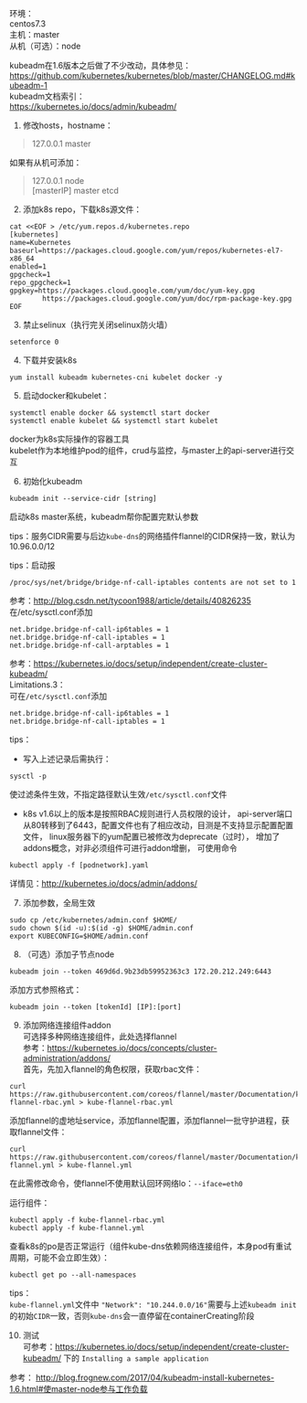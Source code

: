 环境：  
centos7.3  
主机：master  
从机（可选）：node

kubeadm在1.6版本之后做了不少改动，具体参见：
https://github.com/kubernetes/kubernetes/blob/master/CHANGELOG.md#kubeadm-1  
kubeadm文档索引：  
https://kubernetes.io/docs/admin/kubeadm/

1. 修改hosts，hostname：
>127.0.0.1 master   

如果有从机可添加：
>127.0.0.1 node  
[masterIP] master etcd

2. 添加k8s repo，下载k8s源文件：  


```
cat <<EOF > /etc/yum.repos.d/kubernetes.repo  
[kubernetes]
name=Kubernetes
baseurl=https://packages.cloud.google.com/yum/repos/kubernetes-el7-x86_64
enabled=1
gpgcheck=1
repo_gpgcheck=1
gpgkey=https://packages.cloud.google.com/yum/doc/yum-key.gpg
        https://packages.cloud.google.com/yum/doc/rpm-package-key.gpg
EOF
```


3. 禁止selinux（执行完关闭selinux防火墙）  

```
setenforce 0
```


4. 下载并安装k8s  
```
yum install kubeadm kubernetes-cni kubelet docker -y
```

5. 启动docker和kubelet：  
```
systemctl enable docker && systemctl start docker
systemctl enable kubelet && systemctl start kubelet
```
docker为k8s实际操作的容器工具  
kubelet作为本地维护pod的组件，crud与监控，与master上的api-server进行交互

6. 初始化kubeadm  

```
kubeadm init --service-cidr [string]
```

启动k8s master系统，kubeadm帮你配置完默认参数  

tips：服务CIDR需要与后边`kube-dns`的网络插件flannel的CIDR保持一致，默认为10.96.0.0/12

tips：启动报  

```
/proc/sys/net/bridge/bridge-nf-call-iptables contents are not set to 1
```

参考：http://blog.csdn.net/tycoon1988/article/details/40826235  
在/etc/sysctl.conf添加  

```
net.bridge.bridge-nf-call-ip6tables = 1
net.bridge.bridge-nf-call-iptables = 1
net.bridge.bridge-nf-call-arptables = 1
```


参考：https://kubernetes.io/docs/setup/independent/create-cluster-kubeadm/  
Limitations.3：  
可在`/etc/sysctl.conf`添加
```
net.bridge.bridge-nf-call-ip6tables = 1
net.bridge.bridge-nf-call-iptables = 1
```

tips：
- 写入上述记录后需执行：  

```
sysctl -p
```

使过滤条件生效，不指定路径默认生效`/etc/sysctl.conf`文件
- k8s v1.6以上的版本是按照RBAC规则进行人员权限的设计，
api-server端口从80转移到了6443，配置文件也有了相应改动，目测是不支持显示配置配置文件，
linux服务器下的yum配置已被修改为deprecate（过时），
增加了addons概念，对非必须组件可进行addon增删，
可使用命令
```
kubectl apply -f [podnetwork].yaml
```
  详情见：http://kubernetes.io/docs/admin/addons/

7. 添加参数，全局生效  
```
sudo cp /etc/kubernetes/admin.conf $HOME/
sudo chown $(id -u):$(id -g) $HOME/admin.conf
export KUBECONFIG=$HOME/admin.conf
```

8. （可选）添加子节点node  

```
kubeadm join --token 469d6d.9b23db59952363c3 172.20.212.249:6443
```
添加方式参照格式：
```
kubeadm join --token [tokenId] [IP]:[port]
```

9. 添加网络连接组件addon  
可选择多种网络连接组件，此处选择flannel  
参考：https://kubernetes.io/docs/concepts/cluster-administration/addons/  
首先，先加入flannel的角色权限，获取rbac文件：

```
curl https://raw.githubusercontent.com/coreos/flannel/master/Documentation/kube-flannel-rbac.yml > kube-flannel-rbac.yml
```

添加flannel的虚地址service，添加flannel配置，添加flannel一批守护进程，获取flannel文件：
```
curl https://raw.githubusercontent.com/coreos/flannel/master/Documentation/kube-flannel.yml > kube-flannel.yml
```

在此需修改命令，使flannel不使用默认回环网络lo：`--iface=eth0`

运行组件：
```
kubectl apply -f kube-flannel-rbac.yml
kubectl apply -f kube-flannel.yml
```

查看k8s的po是否正常运行（组件kube-dns依赖网络连接组件，本身pod有重试周期，可能不会立即生效）：

```
kubectl get po --all-namespaces
```

tips：  
`kube-flannel.yml`文件中
`"Network": "10.244.0.0/16"`需要与上述`kubeadm init`的初始`CIDR`一致，否则`kube-dns`会一直停留在containerCreating阶段

10. 测试  
可参考：https://kubernetes.io/docs/setup/independent/create-cluster-kubeadm/
下的 `Installing a sample application`

参考：
http://blog.frognew.com/2017/04/kubeadm-install-kubernetes-1.6.html#使master-node参与工作负载